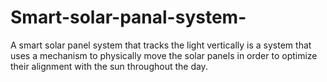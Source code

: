 # Smart-solar-panal-system-
A smart solar panel system that tracks the light vertically is a system that uses a mechanism to physically move the solar panels in order to optimize their alignment with the sun throughout the day.
